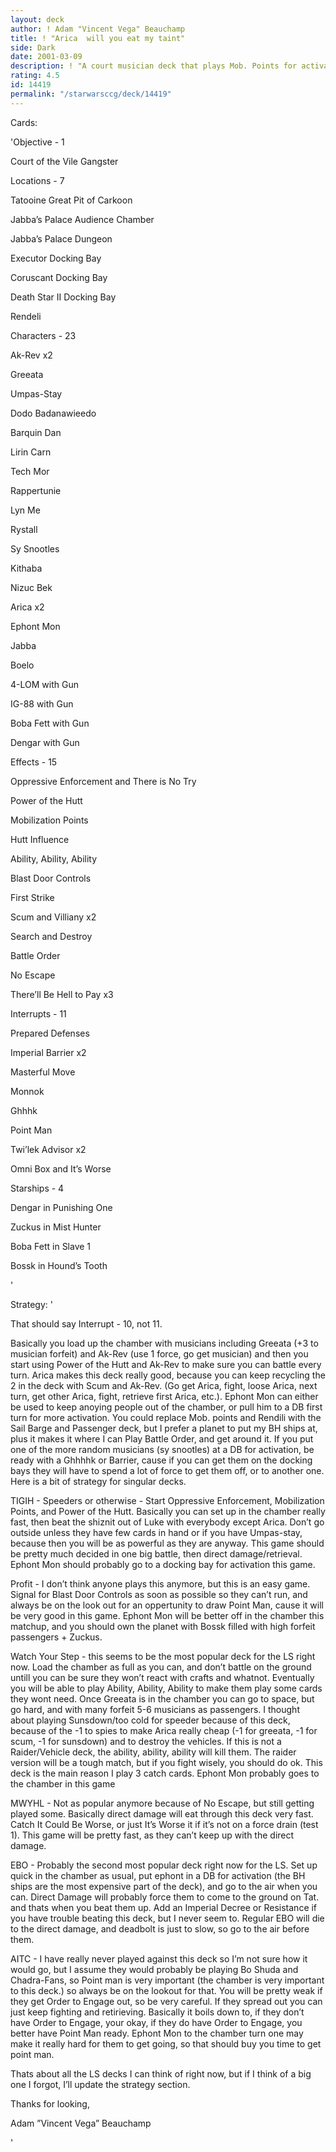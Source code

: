 ```yaml
---
layout: deck
author: ! Adam "Vincent Vega" Beauchamp
title: ! "Arica  will you eat my taint"
side: Dark
date: 2001-03-09
description: ! "A court musician deck that plays Mob. Points for activation."
rating: 4.5
id: 14419
permalink: "/starwarsccg/deck/14419"
---
```

Cards: 

'Objective - 1

Court of the Vile Gangster


Locations - 7

Tatooine Great Pit of Carkoon

Jabba’s Palace Audience Chamber

Jabba’s Palace Dungeon

Executor Docking Bay

Coruscant Docking Bay

Death Star II Docking Bay

Rendeli


Characters - 23

Ak-Rev x2

Greeata

Umpas-Stay

Dodo Badanawieedo

Barquin Dan

Lirin Carn

Tech Mor

Rappertunie

Lyn Me

Rystall

Sy Snootles

Kithaba

Nizuc Bek

Arica x2

Ephont Mon

Jabba

Boelo

4-LOM with Gun

IG-88 with Gun

Boba Fett with Gun

Dengar with Gun


Effects - 15

Oppressive Enforcement and There is No Try

Power of the Hutt

Mobilization Points

Hutt Influence

Ability, Ability, Ability

Blast Door Controls

First Strike

Scum and Villiany x2

Search and Destroy

Battle Order

No Escape

There’ll Be Hell to Pay x3


Interrupts - 11

Prepared Defenses

Imperial Barrier x2

Masterful Move 

Monnok

Ghhhk

Point Man

Twi’lek Advisor x2

Omni Box and It’s Worse 


Starships - 4

Dengar in Punishing One

Zuckus in Mist Hunter

Boba Fett in Slave 1

Bossk in Hound’s Tooth

'

Strategy: '

 
That should say Interrupt - 10, not 11.


Basically you load up the chamber with musicians including Greeata (+3 to musician forfeit) and Ak-Rev (use 1 force, go get musician) and then you start using Power of the Hutt and Ak-Rev to make sure you can battle every turn. Arica makes this deck really good, because you can keep recycling the 2 in the deck with Scum and Ak-Rev. (Go get Arica, fight, loose Arica, next turn, get other Arica, fight, retrieve first Arica, etc.). Ephont Mon can either be used to keep anoying people out of the chamber, or pull him to a DB first turn for more activation. You could replace Mob. points and Rendili with the Sail Barge and Passenger deck, but I prefer a planet to put my BH ships at, plus it makes it where I can Play Battle Order, and get around it. If you put one of the more random musicians (sy snootles) at a DB for activation, be ready with a Ghhhhk or Barrier, cause if you can get them on the docking bays they will have to spend a lot of force to get them off, or to another one. Here is a bit of strategy for singular decks.



TIGIH - Speeders or otherwise - Start Oppressive Enforcement, Mobilization Points, and Power of the Hutt. Basically you can set up in the chamber really fast, then beat the shiznit out of Luke with everybody except Arica. Don’t go outside unless they have few cards in hand or if you have Umpas-stay, because then you will be as powerful as they are anyway. This game should be pretty much decided in one big battle, then direct damage/retrieval. Ephont Mon should probably go to a docking bay for activation this game.


Profit - I don’t think anyone plays this anymore, but this is an easy game. Signal for Blast Door Controls as soon as possible so they can’t run, and always be on the look out for an oppertunity to draw Point Man, cause it will be very good in this game. Ephont Mon will be better off in the chamber this matchup, and you should own the planet with Bossk filled with high forfeit passengers + Zuckus. 


Watch Your Step - this seems to be the most popular deck for the LS right now. Load the chamber as full as you can, and don’t battle on the ground untill you can be sure they won’t react with crafts and whatnot. Eventually you will be able to play Ability, Ability, Ability to make them play some cards they wont need. Once Greeata is in the chamber you can go to space, but go hard, and with many forfeit 5-6 musicians as passengers. I thought about playing Sunsdown/too cold for speeder because of this deck, because of the -1 to spies to make Arica really cheap (-1 for greeata, -1 for scum, -1 for sunsdown) and to destroy the vehicles. If this is not a Raider/Vehicle deck, the ability, ability, ability will kill them. The raider version will be a tough match, but if you fight wisely, you should do ok. This deck is the main reason I play 3 catch cards. Ephont Mon probably goes to the chamber in this game


MWYHL - Not as popular anymore because of No Escape, but still getting played some. Basically direct damage will eat through this deck very fast. Catch It Could Be Worse, or just It’s Worse it if it’s not on a force drain (test 1). This game will be pretty fast, as they can’t keep up with the direct damage.


EBO - Probably the second most popular deck right now for the LS. Set up quick in the chamber as usual, put ephont in a DB for activation (the BH ships are the most expensive part of the deck), and go to the air when you can. Direct Damage will probably force them to come to the ground on Tat. and thats when you beat them up. Add an Imperial Decree or Resistance if you have trouble beating this deck, but I never seem to. Regular EBO will die to the direct damage, and deadbolt is just to slow, so go to the air before them.


AITC - I have really never played against this deck so I’m not sure how it would go, but I assume they would probably be playing Bo Shuda and Chadra-Fans, so Point man is very important (the chamber is very important to this deck.) so always be on the lookout for that. You will be pretty weak if they get Order to Engage out, so be very careful. If they spread out you can just keep fighting and retirieving. Basically it boils down to, if they don’t have Order to Engage, your okay, if they do have Order to Engage, you better have Point Man ready. Ephont Mon to the chamber turn one may make it really hard for them to get going, so that should buy you time to get point man.


Thats about all the LS decks I can think of right now, but if I think of a big one I forgot, I’ll update the strategy section.


Thanks for looking,

Adam ”Vincent Vega” Beauchamp


'
